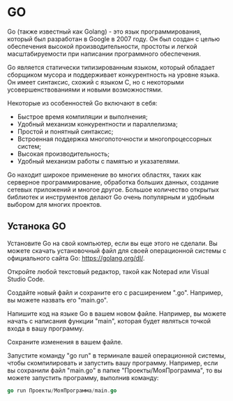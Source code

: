 # GO

Go (также известный как Golang) - это язык программирования, который был разработан в Google в 2007 году. Он был создан с целью обеспечения высокой производительности, простоты и легкой масштабируемости при написании программного обеспечения.

Go является статически типизированным языком, который обладает сборщиком мусора и поддерживает конкурентность на уровне языка. Он имеет синтаксис, схожий с языком C, но с некоторыми усовершенствованиями и новыми возможностями.

Некоторые из особенностей Go включают в себя:

* Быстрое время компиляции и выполнения;
* Удобный механизм конкурентности и параллелизма;
* Простой и понятный синтаксис;
* Встроенная поддержка многопоточности и многопроцессорных систем;
* Высокая производительность;
* Удобный механизм работы с памятью и указателями.

Go находит широкое применение во многих областях, таких как серверное программирование, обработка больших данных, создание сетевых приложений и многое другое. Большое количество открытых библиотек и инструментов делают Go очень популярным и удобным выбором для многих проектов.

## Устанока GO

Установите Go на свой компьютер, если вы еще этого не сделали. Вы можете скачать установочный файл для своей операционной системы с официального сайта Go: <https://golang.org/dl/>.

Откройте любой текстовый редактор, такой как Notepad или Visual Studio Code.

Создайте новый файл и сохраните его с расширением ".go". Например, вы можете назвать его "main.go".

Напишите код на языке Go в вашем новом файле. Например, вы можете начать с написания функции "main", которая будет являться точкой входа в вашу программу.

Сохраните изменения в вашем файле.

Запустите команду "go run" в терминале вашей операционной системы, чтобы скомпилировать и запустить вашу программу. Например, если вы сохранили файл "main.go" в папке "Проекты/МояПрограмма", то вы можете запустить программу, выполнив команду:

```go
go run Проекты/МояПрограмма/main.go
```

